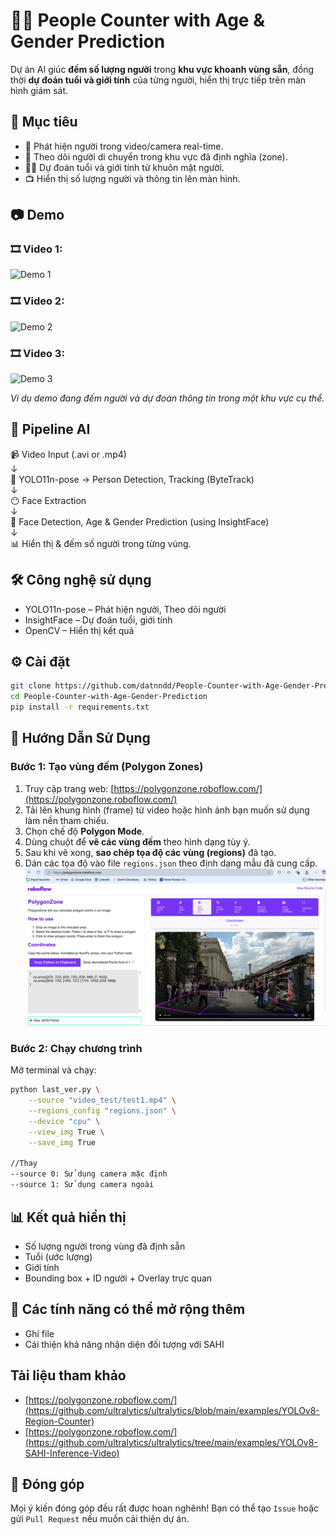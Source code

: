 # 👁️‍🔮 People Counter with Age & Gender Prediction

Dự án AI giúc **đếm số lượng người** trong **khu vực khoanh vùng sẵn**, đồng thời **dự đoán tuổi và giới tính** của từng người, hiển thị trực tiếp trên màn hình giám sát.

## 📌 Mục tiêu
- 📍 Phát hiện người trong video/camera real-time.
- 🧠 Theo dõi người di chuyển trong khu vực đã định nghĩa (zone).
- 👨👩 Dự đoán tuổi và giới tính từ khuôn mặt người.
- 📺 Hiển thị số lượng người và thông tin lên màn hình.

## 📷 Demo
### 🎞️ Video 1:
![Demo 1](demo/test1.gif)

### 🎞️ Video 2:
![Demo 2](demo/test2.gif)

### 🎞️ Video 3:
![Demo 3](demo/test3.gif)

*Ví dụ demo đang đếm người và dự đoán thông tin trong một khu vực cụ thể.*

## 🎯 Pipeline AI

📹 Video Input (.avi or .mp4)  
↓  
🧠 YOLO11n-pose → Person Detection, Tracking (ByteTrack)  
↓  
😶 Face Extraction  
↓  
🧓 Face Detection, Age & Gender Prediction (using InsightFace)  
↓  
📊 Hiển thị & đếm số người trong từng vùng.

## 🛠 Công nghệ sử dụng
- YOLO11n-pose – Phát hiện người, Theo dõi người
- InsightFace – Dự đoán tuổi, giới tính
- OpenCV – Hiển thị kết quả

## ⚙️ Cài đặt

```bash
git clone https://github.com/datnndd/People-Counter-with-Age-Gender-Prediction.git
cd People-Counter-with-Age-Gender-Prediction
pip install -r requirements.txt
```

## 🚀 Hướng Dẫn Sử Dụng

### Bước 1: Tạo vùng đếm (Polygon Zones)

1. Truy cập trang web: [https://polygonzone.roboflow.com/](https://polygonzone.roboflow.com/)
2. Tải lên khung hình (frame) từ video hoặc hình ảnh bạn muốn sử dụng làm nền tham chiếu.
3. Chọn chế độ **Polygon Mode**.
4. Dùng chuột để **vẽ các vùng đếm** theo hình dạng tùy ý.
5. Sau khi vẽ xong, **sao chép tọa độ các vùng (regions)** đã tạo.
6. Dán các tọa độ vào file `regions.json` theo định dạng mẫu đã cung cấp.
![Giao diện trang web](use_roboflow.png)

### Bước 2: Chạy chương trình

Mở terminal và chạy:

```bash
python last_ver.py \
    --source "video_test/test1.mp4" \
    --regions_config "regions.json" \
    --device "cpu" \
    --view_img True \
    --save_img True

//Thay 
--source 0: Sử dụng camera mặc định
--source 1: Sử dụng camera ngoài
```


## 📊 Kết quả hiển thị
- Số lượng người trong vùng đã định sẵn
- Tuổi (ước lượng)
- Giới tính
- Bounding box + ID người + Overlay trực quan

## 📁 Các tính năng có thể mở rộng thêm
- Ghi file
- Cải thiện khả năng nhận diện đối tượng với SAHI

## Tài liệu tham khảo
- [https://polygonzone.roboflow.com/](https://github.com/ultralytics/ultralytics/blob/main/examples/YOLOv8-Region-Counter)
- [https://polygonzone.roboflow.com/](https://github.com/ultralytics/ultralytics/tree/main/examples/YOLOv8-SAHI-Inference-Video)
## 🤝 Đóng góp
Mọi ý kiến đóng góp đều rất được hoan nghênh! Bạn có thể tạo `Issue` hoặc gửi `Pull Request` nếu muốn cải thiện dự án.
